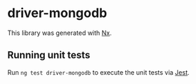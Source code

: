 # driver-mongodb

This library was generated with [Nx](https://nx.dev).

## Running unit tests

Run `ng test driver-mongodb` to execute the unit tests via [Jest](https://jestjs.io).
